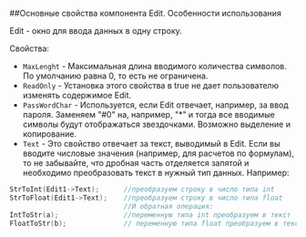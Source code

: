 ##Основные свойства компонента Edit. Особенности использования

Edit - окно для ввода данных в одну строку.

Свойства:

- `MaxLenght` - Максимальная длина вводимого количества символов. По умолчанию равна 0, то есть не ограничена.
- `ReadOnly` - Установка этого свойства в true не дает пользователю изменять содержимое Edit.
- `PassWordChar` - Используется, если Edit отвечает, например, за ввод пароля. Заменяем "#0" на, например, "*" и тогда все вводимые символы будут отображаться звездочками. Возможно выделение и копирование.
- `Text` - Это свойство отвечает за текст, выводимый в Edit. Если вы вводите числовые значения (например, для расчетов по формулам), то не забывайте, что дробная часть отделяется запятой и необходимо преобразовать текст в нужный тип данных. Например:
```cpp
StrToInt(Edit1->Text); 		//преобразуем строку в число типа int
StrToFloat(Edit1->Text);	//преобразуем строку в число типа float
							//И обратная операция:
IntToStr(a); 				//переменную типа int преобразуем в текст
FloatToStr(b); 				// переменную типа float преобразуем в текст
```